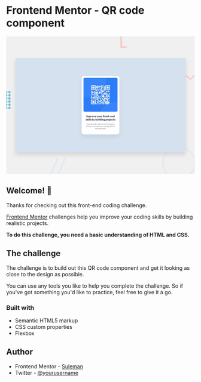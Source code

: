 # Frontend Mentor - QR code component

![Design preview for the QR code component coding challenge](./design/desktop-preview.jpg)

## Welcome! 👋

Thanks for checking out this front-end coding challenge.

[Frontend Mentor](https://www.frontendmentor.io) challenges help you improve your coding skills by building realistic projects.

**To do this challenge, you need a basic understanding of HTML and CSS.**

## The challenge

The challenge is to build out this QR code component and get it looking as close to the design as possible.

You can use any tools you like to help you complete the challenge. So if you've got something you'd like to practice, feel free to give it a go.

### Built with

- Semantic HTML5 markup
- CSS custom properties
- Flexbox

## Author

- Frontend Mentor - [Suleman](https://www.frontendmentor.io/profile/suleman42244)
- Twitter - [@yourusername](https://www.twitter.com/yourusername)
